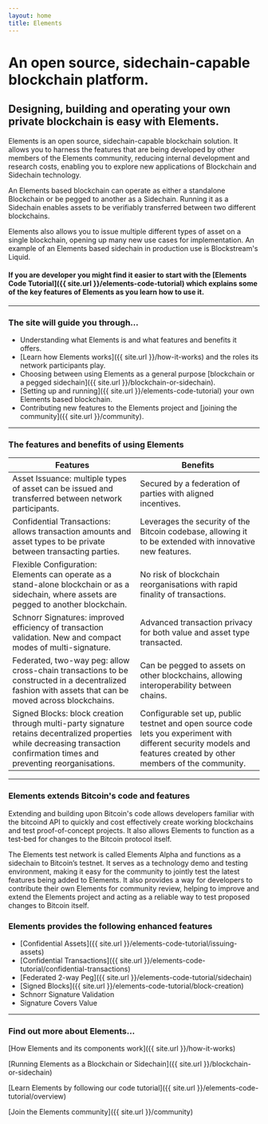 ```yaml
---
layout: home
title: Elements
---
```

# An open source, sidechain-capable blockchain platform.

## Designing, building and operating your own private blockchain is easy with Elements.

Elements is an open source, sidechain-capable blockchain solution. It allows you to harness the features that are being developed by other members of the Elements community, reducing internal development and research costs, enabling you to explore new applications of Blockchain and Sidechain technology.

An Elements based blockchain can operate as either a standalone Blockchain or be pegged to another as a Sidechain. Running it as a Sidechain enables assets to be verifiably transferred between two different blockchains. 

Elements also allows you to issue multiple different types of asset on a single blockchain, opening up many new use cases for implementation. An example of an Elements based sidechain in production use is Blockstream's Liquid.

#### If you are developer you might find it easier to start with the [Elements Code Tutorial]({{ site.url }}/elements-code-tutorial) which explains some of the key features of Elements as you learn how to use it.
 
* * * 

### The site will guide you through...

* Understanding what Elements is and what features and benefits it offers.
* [Learn how Elements works]({{ site.url }}/how-it-works) and the roles its network participants play.
* Choosing between using Elements as a general purpose [blockchain or a pegged sidechain]({{ site.url }}/blockchain-or-sidechain).
* [Setting up and running]({{ site.url }}/elements-code-tutorial) your own Elements based blockchain.
* Contributing new features to the Elements project and [joining the community]({{ site.url }}/community).

* * * 

### The features and benefits of using Elements

|Features|Benefits|
|--------|--------|
|    Asset Issuance: multiple types of asset can be issued and transferred between network participants.|    Secured by a federation of parties with aligned incentives.|
|    Confidential Transactions: allows transaction amounts and asset types to be private between transacting parties.|    Leverages the security of the Bitcoin codebase, allowing it to be extended with innovative new features.|
|    Flexible Configuration: Elements can operate as a stand-alone blockchain or as a sidechain, where assets are pegged to another blockchain.|    No risk of blockchain reorganisations with rapid finality of transactions.|
|    Schnorr Signatures: improved efficiency of transaction validation. New and compact modes of multi-signature.|    Advanced transaction privacy for both value and asset type transacted.|
|     Federated, two-way peg: allow cross-chain transactions to be constructed in a decentralized fashion with assets that can be moved across blockchains.|    Can be pegged to assets on other blockchains, allowing interoperability between chains.|
|    Signed Blocks: block creation through multi-party signature retains decentralized properties while decreasing transaction confirmation times and preventing reorganisations.|    Configurable set up, public testnet and open source code lets you experiment with different security models and features created by other members of the community.|

* * * 

### Elements extends Bitcoin's code and features

Extending and building upon Bitcoin's code allows developers familiar with the bitcoind API to quickly and cost effectively create working blockchains and test proof-of-concept projects. It also allows Elements to function as a test-bed for changes to the Bitcoin protocol itself. 

The Elements test network is called Elements Alpha and functions as a sidechain to Bitcoin’s testnet. It serves as a technology demo and testing environment, making it easy for the community to jointly test the latest features being added to Elements. It also provides a way for developers to contribute their own Elements for community review, helping to improve and extend the Elements project and acting as a reliable way to test proposed changes to Bitcoin itself.

### Elements provides the following enhanced features

* [Confidential Assets]({{ site.url }}/elements-code-tutorial/issuing-assets)
* [Confidential Transactions]({{ site.url }}/elements-code-tutorial/confidential-transactions)
* [Federated 2-way Peg]({{ site.url }}/elements-code-tutorial/sidechain)
* [Signed Blocks]({{ site.url }}/elements-code-tutorial/block-creation)
* Schnorr Signature Validation
* Signature Covers Value

* * * 

### Find out more about Elements...

[How Elements and its components work]({{ site.url }}/how-it-works)

[Running Elements as a Blockchain or Sidechain]({{ site.url }}/blockchain-or-sidechain)

[Learn Elements by following our code tutorial]({{ site.url }}/elements-code-tutorial/overview)

[Join the Elements community]({{ site.url }}/community)
